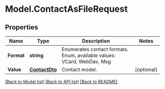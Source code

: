 # Model.ContactAsFileRequest
## Properties
Name | Type | Description | Notes
------------ | ------------- | ------------- | -------------
**Format** | **string** | Enumerates contact formats. Enum, available values: VCard, WebDav, Msg | 
**Value** | [**ContactDto**](ContactDto.md) | Contact model.              | [optional] 



[[Back to Model list]](README.md#documentation-for-models) [[Back to API list]](README.md#documentation-for-api-endpoints) [[Back to README]](README.md)


